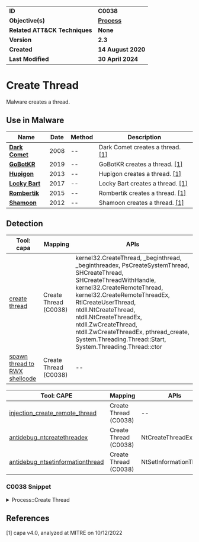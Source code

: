 <table>
<tr>
<td><b>ID</b></td>
<td><b>C0038</b></td>
</tr>
<tr>
<td><b>Objective(s)</b></td>
<td><b><a href="../process">Process</a></b></td>
</tr>
<tr>
<td><b>Related ATT&CK Techniques</b></td>
<td><b>None</b></td>
</tr>
<tr>
<td><b>Version</b></td>
<td><b>2.3</b></td>
</tr>
<tr>
<td><b>Created</b></td>
<td><b>14 August 2020</b></td>
</tr>
<tr>
<td><b>Last Modified</b></td>
<td><b>30 April 2024</b></td>
</tr>
</table>


# Create Thread

Malware creates a thread.

## Use in Malware

|Name|Date|Method|Description|
|---|---|---|---|
|[**Dark Comet**](../../xample-malware/dark-comet.md)|2008|--|Dark Comet creates a thread. [[1]](#1)|
|[**GoBotKR**](../../xample-malware/gobotkr.md)|2019|--|GoBotKR creates a thread. [[1]](#1)|
|[**Hupigon**](../../xample-malware/hupigon.md)|2013|--|Hupigon creates a thread. [[1]](#1)|
|[**Locky Bart**](../../xample-malware/locky-bart.md)|2017|--|Locky Bart creates a thread. [[1]](#1)|
|[**Rombertik**](../../xample-malware/rombertik.md)|2015|--|Rombertik creates a thread. [[1]](#1)|
|[**Shamoon**](../../xample-malware/shamoon.md)|2012|--|Shamoon creates a thread. [[1]](#1)|

## Detection

|Tool: capa|Mapping|APIs|
|---|---|---|
|[create thread](https://github.com/mandiant/capa-rules/blob/master/host-interaction/thread/create/create-thread.yml)|Create Thread (C0038)|kernel32.CreateThread, _beginthread, _beginthreadex, PsCreateSystemThread, SHCreateThread, SHCreateThreadWithHandle, kernel32.CreateRemoteThread, kernel32.CreateRemoteThreadEx, RtlCreateUserThread, ntdll.NtCreateThread, ntdll.NtCreateThreadEx, ntdll.ZwCreateThread, ntdll.ZwCreateThreadEx, pthread_create, System.Threading.Thread::Start, System.Threading.Thread::ctor|
|[spawn thread to RWX shellcode](https://github.com/mandiant/capa-rules/blob/master/load-code/shellcode/spawn-thread-to-rwx-shellcode.yml)|Create Thread (C0038)|--|

|Tool: CAPE|Mapping|APIs|
|---|---|---|
|[injection_create_remote_thread](https://github.com/kevoreilly/CAPEv2/blob/master/modules/signatures/CAPE.py)|Create Thread (C0038)|--|
|[antidebug_ntcreatethreadex](https://github.com/CAPESandbox/community/tree/master/modules/signatures/antidebug_ntcreatethreadex.py)|Create Thread (C0038)|NtCreateThreadEx|
|[antidebug_ntsetinformationthread](https://github.com/CAPESandbox/community/tree/master/modules/signatures/antidebug_ntsetinformationthread.py)|Create Thread (C0038)|NtSetInformationThread|

### C0038 Snippet
<details>
<summary> Process::Create Thread </summary>
SHA256: 465d3aac3ca4daa9ad4de04fcb999f358396efd7abceed9701c9c28c23c126db
Location: 0x404915
<pre>
mov     param_2, dword ptr [ebp + param_4]
push    param_2 ; Pointer to location where thread handler will be returned
mov     param_2, dword ptr [ebp + param_5]
push    param_2 ; Flags controlling thread creation
push    param_1 ; Pointer to variable to be passed to thread
mov     param_1, FUN_004048b8
push    param_1 ; Pointer to function where thread will begin execution
push    esi     ; Size of stack for new thread
push    ebx     ; Pointer to security attributes for thread.  If null, the handle to the thread cannot be inherited
call    KERNEL32.DLL::CreateThread ; Call to thread creation API
</pre>
</details>


## References

<a name="1">[1]</a> capa v4.0, analyzed at MITRE on 10/12/2022

